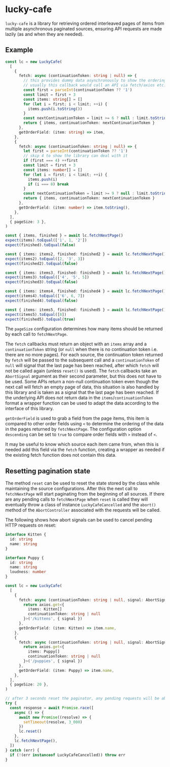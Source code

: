 # lucky-cafe

`lucky-cafe` is a library for retrieving ordered interleaved pages of items from multiple asynchronous paginated sources, ensuring API requests are made lazily (as and when they are needed).

## Example

```typescript
const lc = new LuckyCafe(
  [
    {
      fetch: async (continuationToken: string | null) => {
        // this provides dummy data asynchronously to show the ordering works
        // usually this callback would call an API via fetch/axios etc.
        const first = parseInt(continuationToken ?? '1')
        const limit = first + 3
        const items: string[] = []
        for (let i = first; i < limit; ++i) {
          items.push(i.toString())
        }
        const nextContinuationToken = limit >= 6 ? null : limit.toString()
        return { items, continuationToken: nextContinuationToken }
      },
      getOrderField: (item: string) => item,
    },
    {
      fetch: async (continuationToken: string | null) => {
        let first = parseInt(continuationToken ?? '1')
        // skip 4 to show the library can deal with it
        if (first === 4) ++first
        const limit = first + 3
        const items: number[] = []
        for (let i = first; i < limit; ++i) {
          items.push(i)
          if (i === 8) break
        }
        const nextContinuationToken = limit >= 9 ? null : limit.toString()
        return { items, continuationToken: nextContinuationToken }
      },
      getOrderField: (item: number) => item.toString(),
    },
  ],
  { pageSize: 3 },
)

const { items, finished } = await lc.fetchNextPage()
expect(items).toEqual(['1', 1, '2'])
expect(finished).toEqual(false)

const { items: items2, finished: finished2 } = await lc.fetchNextPage()
expect(items2).toEqual([2, '3', 3])
expect(finished2).toEqual(false)

const { items: items3, finished: finished3 } = await lc.fetchNextPage()
expect(items3).toEqual(['4', '5', 5])
expect(finished3).toEqual(false)

const { items: items4, finished: finished4 } = await lc.fetchNextPage()
expect(items4).toEqual(['6', 6, 7])
expect(finished4).toEqual(false)

const { items: items5, finished: finished5 } = await lc.fetchNextPage()
expect(items5).toEqual([8])
expect(finished5).toEqual(true)
```

The `pageSize` configuration determines how many items should be returned by each call to `fetchNextPage`.

The `fetch` callbacks must return an object with an `items` array and a `continuationToken` string (or `null` when there is no continuation token i.e. there are no more pages).
For each source, the continuation token returned by `fetch` will be passed to the subsequent call and a `continuationToken` of `null` will signal that the last page has been reached, after which `fetch` will not be called again (unless `reset()` is used).
The `fetch` callbacks take an `AbortSignal` argument as their second parameter, but this does not have to be used.
Some APIs return a non-null continuation token even though the next call will fetch an empty page of data, this situation is also handled by this library and is taken as a signal that the last page has been reached.
If the underlying API does not return data in the `items`/`continuationToken` format a wrapper function can be used to adapt the data according to the interface of this library.

`getOrderField` is used to grab a field from the page items, this item is compared to other order fields using `<` to determine the ordering of the data in the pages returned by `fetchNextPage`.
The configuration option `descending` can be set to `true` to compare order fields with `>` instead of `<`.

It may be useful to know which source each item came from, when this is needed add this field via the `fetch` function, creating a wrapper as needed if the existing fetch function does not contain this data.

## Resetting pagination state

The method `reset` can be used to reset the state stored by the class while maintaining the source configurations.
After this the next call to `fetchNextPage` will start paginating from the beginning of all sources.
If there are any pending calls to `fetchNextPage` when `reset` is called they will eventually throw a class of instance `LuckyCafeCancelled` and the `abort()` method of the `AbortController` associated with the requests will be called.

The following shows how abort signals can be used to cancel pending HTTP requests on reset:

```typescript
interface Kitten {
  id: string
  name: string
}

interface Puppy {
  id: string
  name: string
  loudness: number
}

const lc = new LuckyCafe(
  [
    {
      fetch: async (continuationToken: string | null, signal: AbortSignal) => {
        return axios.get<{
          items: Kitten[]
          continuationToken: string | null
        }>('/kittens', { signal })
      },
      getOrderField: (item: Kitten) => item.name,
    },
    {
      fetch: async (continuationToken: string | null, signal: AbortSignal) => {
        return axios.get<{
          items: Puppy[]
          continuationToken: string | null
        }>('/puppies', { signal })
      },
      getOrderField: (item: Puppy) => item.name,
    },
  ],
  { pageSize: 20 },
)

// after 3 seconds reset the paginator, any pending requests will be aborted
try {
  const response = await Promise.race([
    async () => {
      await new Promise((resolve) => {
        setTimeout(resolve, 3_000)
      })
      lc.reset()
    },
    lc.fetchNextPage(),
  ])
} catch (err) {
  if (!(err instanceof LuckyCafeCancelled)) throw err
}
```
